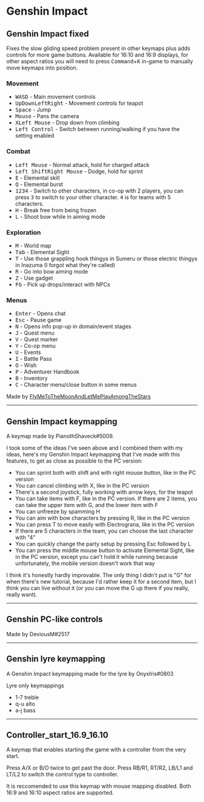 # Genshin Impact

## Genshin Impact fixed 
Fixes the slow gliding speed problem present in other keymaps plus adds controls for more game buttons. Available for 16:10 and 16:9 displays, for other aspect ratios you will need to press <kbd>Command</kbd>+<kbd>K</kbd> in-game to manually move keymaps into position.

### Movement 
- <kbd>W</kbd><kbd>A</kbd><kbd>S</kbd><kbd>D</kbd> - Main movement controls  
- <kbd>Up</kbd><kbd>Down</kbd><kbd>Left</kbd><kbd>Right</kbd> - Movement controls for teapot 
- <kbd>Space</kbd> - Jump
- <kbd>Mouse</kbd> - Pans the camera 
- <kbd>X</kbd><kbd>Left Mouse</kbd> - Drop down from climbing 
- <kbd>Left Control</kbd> - Switch between running/walking if you have the setting enabled

### Combat
- <kbd>Left Mouse</kbd> - Normal attack, hold for charged attack
- <kbd>Left Shift</kbd><kbd>Right Mouse</kbd> - Dodge, hold for sprint
- <kbd>E</kbd> - Elemental skill
- <kbd>Q</kbd> - Elemental burst
- <kbd>1</kbd><kbd>2</kbd><kbd>3</kbd><kbd>4</kbd> - Switch to other characters, in co-op with 2 players, you can press <kbd>3</kbd> to switch to your other character. <kbd>4</kbd> is for teams with 5 characters. 
- <kbd>H</kbd> - Break free from being frozen 
- <kbd>L</kbd> - Shoot bow while in aiming mode

### Exploration   
- <kbd>M</kbd> - World map
- <kbd>Tab</kbd> - Elemental Sight
- <kbd>T</kbd> - Use those grappling hook thingys in Sumeru or those electric thingys in Inazuma (I forgot what they're called)
- <kbd>R</kbd> - Go into bow aiming mode 
- <kbd>Z</kbd> - Use gadget 
- <kbd>F</kbd><kbd>G</kbd> - Pick up drops/interact with NPCs 

### Menus
- <kbd>Enter</kbd> - Opens chat
- <kbd>Esc</kbd> - Pause game
- <kbd>N</kbd> - Opens info pop-up in domain/event stages
- <kbd>J</kbd> - Quest menu
- <kbd>V</kbd> - Quest marker 
- <kbd>Y</kbd> - Co-op menu
- <kbd>U</kbd> - Events
- <kbd>I</kbd> - Battle Pass
- <kbd>O</kbd> - Wish 
- <kbd>P</kbd> - Adventurer Handbook
- <kbd>B</kbd> - Inventory
- <kbd>C</kbd> - Character menu/close button in some menus 

Made by [FlyMeToTheMoonAndLetMePlayAmongTheStars](https://github.com/FlyMeToTheMoonAndLetMePlayAmongTheStars)
___

## Genshin Impact keymapping
A keymap made by PianothShaveck#5009.

I took some of the ideas I've seen above and I combined them with my ideas, here's my Genshin Impact keymapping that I've made with this features, to get as close as possible to the PC version:
- You can sprint both with shift and with right mouse button, like in the PC version
- You can cancel climbing with X, like in the PC version
- There's a second joystick, fully working with arrow keys, for the teapot
- You can take items with F, like in the PC version. If there are 2 items, you can take the upper item with G, and the lower item with F
- You can unfreeze by spamming H
- You can aim with bow characters by pressing R, like in the PC version
- You can press T to move easily with Electrograna, like in the PC version
- If there are 5 characters in the team, you can choose the last character with "4"
- You can quickly change the party setup by pressing Esc followed by L
- You can press the middle mouse button to activate Elemental Sight, like in the PC version, except you can't hold it while running because unfortunately, the mobile version doesn't work that way

I think it's honestly hardly improvable. The only thing I didn't put is "G" for when there's new tutorial, because I'd rather keep it for a second item, but I think you can live without it (or you can move the G up there if you really, really want).
___

## Genshin PC-like controls
Made by DeviousM#2517
___

## Genshin lyre keymapping
A Genshin Impact keymapping made for the lyre by OnyxIris#0803

Lyre only keymappings 
- 1-7 treble
- q-u alto
- a-j bass
___

## Controller_start_16.9_16.10
A keymap that enables starting the game with a controller from the very start.

Press A/X or B/O twice to get past the door. Press RB/R1, RT/R2, LB/L1 and LT/L2 to switch the control type to controller.

It is reccomended to use this keymap with mouse mapping disabled. Both 16:9 and 16:10 aspect ratios are supported.
